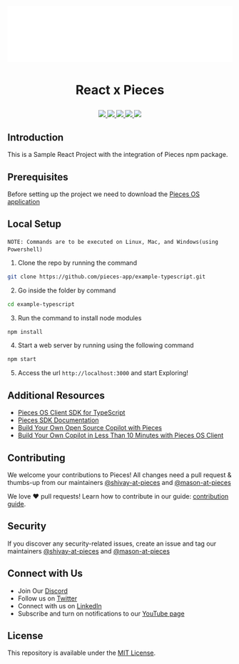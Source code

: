 <h1 align="center">
    <b>
        <a href="https://pieces.app">
            <picture>
                <source srcset="./assets/Logo-light-theme.png" media="(prefers-color-scheme: light)">
                <source srcset="./assets/Logo-dark-theme.png" media="(prefers-color-scheme: dark)">
                <img src="./assets/Logo-dark-theme.png" height="125" width="600" />
            </picture>
        </a><br>
    </b>
</h1>


# <p align="center"> React x Pieces
<p align="center">
        <a href="https://github.com/pieces-app/example-typescript" alt="GitHub contributors">
            <img src="https://img.shields.io/github/contributors/pieces-app/example-typescript.svg" />
        <a>
        <a href="https://github.com/pieces-app/example-typescript" alt="GitHub issues by-label">
            <img src="https://img.shields.io/github/issues/pieces-app/example-typescript" />
        </a>
        <a href="https://discord.gg/getpieces" alt="Discord">
            <img src="https://img.shields.io/badge/Discord-@layer5.svg?color=7389D8&label&logo=discord&logoColor=ffffff" />
        </a>
        <a href="https://twitter.com/getpieces" alt="Twitter Follow">
            <img src="https://img.shields.io/twitter/follow/pieces.svg?label=Follow" />
        </a>
        <a href="https://github.com/pieces-app/example-typescript" alt="License">
            <img src="https://img.shields.io/github/license/pieces-app/example-typescript.svg" />
        </a>
</p>
</p>

## Introduction

This is a Sample React Project with the integration of Pieces npm package. 

## Prerequisites

Before setting up the project we need to download the [Pieces OS application](https://docs.pieces.app/installation-getting-started/what-am-i-installing)


## Local Setup

`NOTE: Commands are to be executed on Linux, Mac, and Windows(using Powershell)`

1. Clone the repo by running the command
```sh
git clone https://github.com/pieces-app/example-typescript.git
```
2. Go inside the folder by command
```sh
cd example-typescript
```
3. Run the command to install node modules
```sh
npm install
```
4. Start a web server by running using the following command
```sh
npm start
```
5. Access the url `http://localhost:3000` and start Exploring!

## Additional Resources

- [Pieces OS Client SDK for TypeScript](https://github.com/pieces-app/pieces-os-client-sdk-for-typescript)
- [Pieces SDK Documentation](https://docs.pieces.app/build/reference/typescript/)
- [Build Your Own Open Source Copilot with Pieces](https://code.pieces.app/blog/build-your-own-open-source-copilot-with-pieces)
- [Build Your Own Copilot in Less Than 10 Minutes with Pieces OS Client](https://code.pieces.app/blog/build-your-own-copilot-in-less-than-10-minutes-with-pieces-os-client)

## Contributing

We welcome your contributions to Pieces! All changes need a pull request & thumbs-up from our maintainers [@shivay-at-pieces](https://github.com/shivay-at-pieces) and [@mason-at-pieces](https://github.com/mason-at-pieces)

We love ❤️ pull requests! Learn how to contribute in our guide: [contribution guide](https://github.com/pieces-app/example-typescript/blob/main/CONTRIBUTING.md).

## Security

If you discover any security-related issues, create an issue and tag our maintainers [@shivay-at-pieces](https://github.com/shivay-at-pieces) and [@mason-at-pieces](https://github.com/mason-at-pieces)

## Connect with Us

- Join Our [Discord](https://discord.gg/getpieces)
- Follow us on [Twitter](https://twitter.com/getpieces)
- Connect with us on [LinkedIn](https://www.linkedin.com/company/getpieces)
- Subscribe and turn on notifications to our [YouTube page](https://www.youtube.com/@getpieces)

## License

This repository is available under the [MIT License](./LICENSE).
